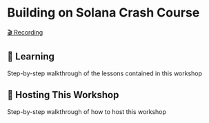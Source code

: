 # Building on Solana Crash Course
[🎬 Recording](https://github.com/orgs/Solana-Workshops/repositories)

## 📗 Learning
Step-by-step walkthrough of the lessons contained in this workshop

## 🧰 Hosting This Workshop
Step-by-step walkthrough of how to host this workshop

